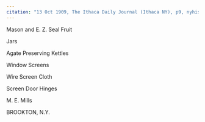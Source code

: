 ```yaml
---
citation: "13 Oct 1909, The Ithaca Daily Journal (Ithaca NY), p9, nyhistoricnewspapers.org."
---
```


Mason and E. Z. Seal Fruit

Jars

Agate Preserving Kettles

Window Screens

Wire Screen Cloth

Screen Door Hinges

M. E. Mills

BROOKTON, N.Y. 


